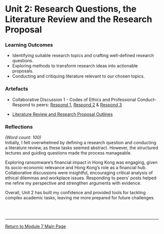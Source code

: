 # Unit 2: Research Questions, the Literature Review and the Research Proposal

### Learning Outcomes
 - Identifying suitable research topics and crafting well-defined research questions.
 - Exploring methods to transform research ideas into actionable proposals.
 - Conducting and critiquing literature relevant to our chosen topics.

### Artefacts 
 - Collaborative Discussion 1 - Codes of Ethics and Professional Conduct-Respond to peers: [Respond 1](RMPP_Unit02_Respond1.pdf), [Respond 2](RMPP_Unit02_Respond2.pdf) & [Respond 3](RMPP_Unit02_Respond3.pdf)

 - [Literature Review and Research Proposal Outlines](RMPP_Unit02_Activity.md)

### Reflections
_(Word count: 100)_ <br>
Initially, I felt overwhelmed by defining a research question and conducting a literature review, as these tasks seemed abstract. However, the structured lectures and guiding questions made the process manageable.

Exploring ransomware’s financial impact in Hong Kong was engaging, given its socio-economic relevance and Hong Kong’s role as a financial hub. Collaborative discussions were insightful, encouraging critical analysis of ethical dilemmas and workplace issues. Responding to peers’ posts helped me refine my perspective and strengthen arguments with evidence.

Overall, Unit 2 has built my confidence and provided tools for tackling complex academic tasks, leaving me more prepared for future challenges.

<br><br>

---

[Return to Module 7 Main Page](RMPP_main.md)

